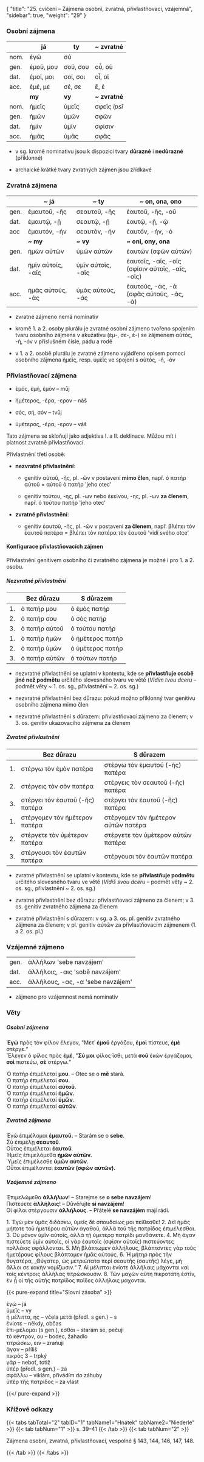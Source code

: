 {
"title": "25. cvičení – Zájmena osobní, zvratná, přivlastňovací, vzájemná",
    "sidebar": true,
    "weight": "29"
}

### Osobní zájmena

|      | já        | ty       | ~ zvratné     |
| ---- | --------- | -------- | ------------- |
| nom. | ἐγώ       | σύ       |               |
| gen. | ἐμοῦ, μου | σοῦ, σου | οὗ, οὑ        |
| dat. | ἐμοί, μοι | σοί, σοι | οἷ, οἱ        |
| acc. | ἐμέ, με   | σέ, σε   | ἕ, ἑ          |
|      | **my**    | **vy**   | **~ zvratné** |
| nom. | ἡμεῖς     | ὑμεῖς    | σφεῖς *ipsī*  |
| gen. | ἡμῶν      | ὑμῶν     | σφῶν          |
| dat. | ἡμῖν      | ὑμῖν     | σφίσιν        |
| acc. | ἡμᾶς      | ὑμᾶς     | σφᾶς          |

- v sg. kromě nominativu jsou k dispozici tvary **důrazné** i **nedůrazné** (příklonné)

- archaické krátké tvary zvratných zájmen jsou zřídkavé

### Zvratná zájmena

|      | ~ já              | ~ ty              | ~ on, ona, ono                                  |
| ---- | ----------------- | ----------------- | ----------------------------------------------- |
| gen. | ἐμαυτοῦ, -ῆς      | σεαυτοῦ, -ῆς      | ἑαυτοῦ, -ῆς, -οῦ                                |
| dat. | ἐμαυτῷ, -ῇ        | σεαυτῷ, -ῇ        | ἑαυτῷ, -ῇ, -ῷ                                   |
| acc  | ἐμαυτόν, -ήν      | σεαυτόν, -ήν      | ἑαυτόν, -ήν, -ό                                 |
|      | **~ my**          | **~ vy**          | **~ oni, ony, ona**                             |
| gen. | ἡμῶν αὐτῶν        | ὑμῶν αὐτῶν        | ἑαυτῶν (σφῶν αὐτῶν)                             |
| dat. | ἡμῖν αὐτοῖς, -αῖς | ὑμῖν αὐτοῖς, -αῖς | ἑαυτοῖς, -αῖς, -οῖς (σφίσιν αὐτοῖς, -αῖς, -οῖς) |
| acc. | ἡμᾶς αὐτούς, -άς  | ὑμᾶς αὐτούς, -άς  | ἑαυτούς, -άς, -ά (σφᾶς αὐτούς, -άς, -ά)         |

- zvratné zájmeno nemá nominativ

- kromě 1. a 2. osoby plurálu je zvratné osobní zájmeno tvořeno spojením tvaru osobního zájmena v akuzativu (ἐμ-, σε-, ἑ-) se zájmenem αὐτός, -ή, -όν v příslušném čísle, pádu a rodě

- v 1. a 2. osobě plurálu je zvratné zájmeno vyjádřeno opisem pomocí osobního zájmena ἡμεῖς, resp. ὑμεῖς ve spojení s αὐτός, -ή, -όν

### Přivlastňovací zájmena

- ἐμός, ἐμή, ἐμόν – můj

- ἡμέτερος, -έρα, -ερον – náš

- σός, σή, σόν – tvůj

- ὑμέτερος, -έρα, -ερον – váš

Tato zájmena se skloňují jako adjektiva I. a II. deklinace. Můžou mít i platnost zvratně přivlastňovací.

Přivlastnění třetí osobě:

- **nezvratné přivlastnění**: 
  
  - genitiv αὐτοῦ, -ῆς, pl. -ῶν v postavení **mimo člen**, např. ὁ πατὴρ αὐτοῦ = αὐτοῦ ὁ πατήρ 'jeho otec' 
  
  - genitiv τούτου, -ης, pl. -ων nebo ἐκείνου, -ης, pl. -ων **za členem**, např. ὁ τούτου πατήρ 'jeho otec'

- **zvratné přivlastnění**: 
  
  - genitiv ἑαυτοῦ, -ῆς, pl. -ῶν v postavení **za členem**, např. βλέπει τὸν ἑαυτοῦ πατέρα = βλέπει τὸν πατέρα τὸν ἑαυτοῦ 'vidí svého otce'

#### Konfigurace přivlastňovacích zájmen

Přivlastnění genitivem osobního či zvratného zájmena je možné i pro 1. a 2. osobu.

##### Nezvratné přivlastnění

|     | Bez důrazu    | S důrazem        |
| --- | ------------- | ---------------- |
| 1.  | ὁ πατήρ μου   | ὁ ἐμὸς πατήρ     |
| 2.  | ὁ πατήρ σου   | ὁ σὸς πατήρ      |
| 3.  | ὁ πατήρ αὐτοῦ | ὁ τούτου πατήρ   |
| 1.  | ὁ πατήρ ἡμῶν  | ὁ ἡμέτερος πατήρ |
| 2.  | ὁ πατήρ ὑμῶν  | ὁ ὑμέτερος πατήρ |
| 3.  | ὁ πατήρ αὐτῶν | ὁ τούτων πατήρ   |

- nezvratné přivlastnění se uplatní v kontextu, kde se **přivlastňuje osobě jiné než podmětu** určitého slovesného tvaru ve větě (*Vidím tvou dceru* – podmět věty ~ 1. os. sg., přivlastnění ~ 2. os. sg.)

- nezvratné přivlastnění bez důrazu: pokud možno příklonný tvar genitivu osobního zájmena mimo člen

- nezvratné přivlastnění s důrazem: přivlastňovací zájmeno za členem; v 3. os. genitiv ukazovacího zájmena za členem

##### Zvratné přivlastnění

|     | Bez důrazu                      | S důrazem                           |
| --- | ------------------------------- | ----------------------------------- |
| 1.  | στέργω τὸν ἐμὸν πατέρα          | στέργω τὸν ἐμαυτοῦ (-ῆς) πατέρα     |
| 2.  | στέργεις τὸν σὸν πατέρα         | στέργεις τὸν σεαυτοῦ (-ῆς) πατέρα   |
| 3.  | στέργει τὸν ἑαυτοῦ (-ῆς) πατέρα | στέργει τὸν ἑαυτοῦ (-ῆς) πατέρα     |
| 1.  | στέργομεν τὸν ἡμέτερον πατέρα   | στέργομεν τὸν ἡμέτερον αὐτῶν πατέρα |
| 2.  | στέργετε τὸν ὑμέτερον πατέρα    | στέργετε τὸν ὑμέτερον αὐτῶν πατέρα  |
| 3.  | στέργουσι τὸν ἑαυτῶν πατέρα     | στέργουσι τὸν ἑαυτῶν πατέρα         |

- zvratné přivlastnění se uplatní v kontextu, kde se **přivlastňuje podmětu** určitého slovesného tvaru ve větě (*Vidíš svou dceru* – podmět věty ~ 2. os. sg., přivlastnění ~ 2. os. sg.)

- zvratné přivlastnění bez důrazu: přivlastňovací zájmeno za členem; v 3. os. genitiv zvratného zájmena za členem

- zvratné přivlastnění s důrazem: v sg. a 3. os. pl. genitiv zvratného zájmena za členem; v pl. genitiv αὐτῶν za přivlastňovacím zájmenem (1. a 2. os. pl.)

### Vzájemné zájmeno

|      |                                   |
| ---- | --------------------------------- |
| gen. | ἀλλήλων 'sebe navzájem'           |
| dat. | ἀλλήλοις, -αις 'sobě navzájem'    |
| acc. | ἀλλήλους, -ας, -α 'sebe navzájem' |

- zájmeno pro vzájemnost nemá nominativ

### Věty

##### Osobní zájmena

**Ἐγὼ** πρὸς τὸν φίλον ἔλεγον, "Μετ᾿ **ἐμοῦ** ἐργάζου, **ἐμοὶ** πίστευε, **ἐμὲ** στέργε.“  
Ἔλεγεν ὁ φίλος πρὸς **ἐμέ**, "**Σύ μοι** φίλος ἴσθι, μετὰ **σοῦ** ἑκὼν ἐργάζομαι, **σοὶ** πιστεύω, **σὲ** στέργω.“

Ὁ πατὴρ ἐπιμέλεταί **μου**.  – Otec se o **mě** stará.  
Ὁ πατὴρ ἐπιμέλεταί **σου**.  
Ὁ πατὴρ ἐπιμέλεταί **αὐτοῦ**.  
Ὁ πατὴρ ἐπιμέλεταί **ἡμῶν.**  
Ὁ πατὴρ ἐπιμέλεταί **ὑμῶν**.   
Ὁ πατὴρ ἐπιμέλεταί **αὐτῶν**. 

##### Zvratná zájmena

Ἐγὼ ἐπιμέλομαι **ἐμαυτοῦ.** – Starám se o **sebe**.   
Σὺ ἐπιμέλῃ **σεαυτοῦ**.  
Οὗτος ἐπιμέλεται **ἑαυτοῦ**.  
Ἡμεῖς ἐπιμελόμεθα **ἡμῶν αὐτῶν.**  
Ὑμεῖς ἐπιμέλεσθε **ὑμῶν αὐτῶν**.  
Οὗτοι ἐπιμέλονται **ἑαυτῶν  (σφῶν αὐτῶν).**

##### Vzájemné zájmeno

Ἐπιμελώμεθα **ἀλλήλων**! – Starejme se **o sebe navzájem**!  
Πιστεύετε **ἀλλήλοις**! – Důvěřujte **si navzájem**!  
Οἱ φίλοι στέργουσιν **ἀλλήλους**. – Přátelé **se navzájém** mají rádi.

1\. Ἐγὼ μὲν ὑμᾶς διδάσκω, ὑμεῖς δὲ σπουδαίως μοι πείθεσθε! 2. Δεῖ ἡμᾶς μήποτε τοῦ ἡμετέρου αὐτῶν ἀγαθοῦ, ἀλλὰ τοῦ τῆς πατρίδος ἐπιμέλεσθαι. 3. Οὐ μόνον ὑμῖν αὐτοῖς, ἀλλὰ τῇ ὑμετέρᾳ πατρίδι μανθάνετε. 4. Μὴ ἄγαν πιστεύετε ὑμῖν αὐτοῖς, oἱ γὰρ ἑαυτοῖς (σφίσιν αὐτοῖς) πιστεύovτες πολλάκις σφάλλονται. 5. Μὴ βλάπτωμεν ἀλλήλους, βλάπτοντες γὰρ τοὺς ἡμετέρους φίλους βλάπτομεν ἡμᾶς αὐτούς. 6. Ἡ μήτηρ πρὸς
τὴν θυγατέρα, „Θύγατερ, ὡς μετριώτατα περὶ σεαυτῆς (σαυτῆς) λέγε, μὴ ἄλλοι σε κακὴν νομίζωσιν.“ 7. Αἱ μέλιτται ἐνίοτε ἀλλήλαις μάχονται καὶ τοῖς κέντροις ἀλλήλας τιτρώσκουσιν. 8. Τῶν μαχῶν αὕτη πικροτάτη ἐστίν, ἐν ᾗ oἱ τῆς αὐτῆς πατρίδος παῖδες ἀλλήλοις μάχονται.

{{< pure-expand title="Slovní zásoba" >}}      

ἐγώ – já   
ὑμεῖς – vy   
ἡ μέλιττα, ης – včela
μετά (předl. s gen.) – s   
ἐνίοτε – někdy, občas  
ἐπι-μέλομαι (s gen.), εσθαι – starám se, pečuji  
τὸ κévτρov, oυ – bodec, žahadlo  
τιτρώσκω, ειν – zraňuji  
ἄγαν – příliš   
πικρός 3 – trpký  
γάρ – neboť, totiž   
ὑπέρ (předl. s gen.) – za  
σφάλλω – viklám, přivádím do záhuby  
ὑπὲρ τῆς πατρίδος – za vlast

{{</ pure-expand >}}

### Křížové odkazy

{{< tabs tabTotal="2" tabID="1" tabName1="Hnátek" tabName2="Niederle" >}}
{{< tab tabNum="1" >}}
s. 39–41
{{< /tab >}}
{{< tab tabNum="2" >}}

Zájmena osobní, zvratná, přivlastňovací, vespolné § 143, 144, 146, 147, 148.

{{< /tab >}}
{{< /tabs >}}
